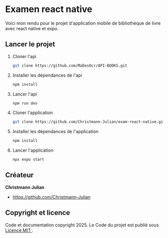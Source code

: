 # Examen react native 

Voici mon rendu pour le projet d'application mobile de bibliothèque de livre avec react native et expo.

## Lancer le projet

1. Cloner l'api 

   ```bash
   git clone https://github.com/MaDesOcr/API-BOOKS.git
   ```

2. Installer les dépendances de l'api

   ```bash
   npm install
   ```

3. Lancer l'api

   ```bash
   npm run dev
   ```

4. Cloner l'application

   ```bash
   git clone https://github.com/Christmann-Julian/exam-react-native.git
   ```

5. Installer les dépendances de l'application

   ```bash
   npm install
   ```

6. Lancer l'application

   ```bash
   npx expo start
   ```

## Créateur

**Christmann Julian**

- <https://github.com/Christmann-Julian>

## Copyright et licence

Code et documentation copyright 2025. Le Code du projet est publié sous [Licence MIT ](https://fr.wikipedia.org/wiki/Licence_MIT).